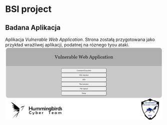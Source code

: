 # BSI project 
## Badana Aplikacja 
Aplikacja  *Vulnerable Web Application*. Strona zostałą przygotowana jako przykład wrażliwej aplikacji, podatnej na róznego tyou ataki.
![alt text](Front.png)